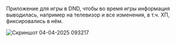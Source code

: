 Приложение для игры в DND, чтобы во время игры информация выводилась, например на телевизор и все изменения, в т.ч. ХП, фиксировались в нём.



![Скриншот 04-04-2025 093217](https://github.com/user-attachments/assets/c5502926-e315-4e54-a15b-dade7ec68678)
